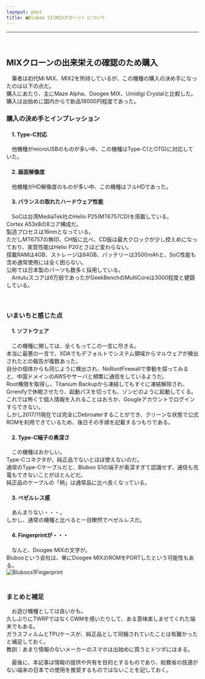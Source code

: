 ```yaml
---
layoput: post
title: ■Bluboo S1(MIXクローン) について
---
```

---
　
## **MIXクローンの出来栄えの確認のため購入**
 　筆者は初代Mi MIX、MIX2を所持しているが、この機種の購入の決め手になったのは以下の点だ。    
購入にあたり、主にMaze Alpha、Doogee MIX、Umidigi Crystalと比較した。  
購入は出始めに国内からで新品18000円程度であった。　　


### **購入の決め手とインプレッション**

#### 　1. Type-C対応
　他機種がmicroUSBのものが多い中、この機種はType-C(とOTG)に対応していた。


#### 　2. 画面解像度
　他機種がHD解像度のものが多い中、この機種はフルHDであった。  


#### 　3. バランスの取れたハードウェア性能
　SoCは台湾MediaTek社のHelio P25(MT6757CD)を搭載している。  
 Cortex A53x8の8コア構成だ。  
 製造プロセスは16nmとなっている。  
 ただしMT6757の無印、CH版に比べ、CD版は最大クロックが少し控えめになっており、実質性能はHelio P20とさほど変わらない。  
 搭載RAMは4GB、ストレージは64GB、バッテリーは3500mAhと、SoC性能も含め通常使用には全く困らない。  
 公称では日本製のパーツも数多く採用している。  
　Antutuスコアは6万弱であったがGeekBenchのMultiCoreは3000程度と健闘している。   

　　

### **いまいちと感じた点**

#### 　1. ソフトウェア

　この機種に関しては、全くもってこの一言に尽きる。  
 本当に最悪の一言で、XDAでもデフォルトでシステム領域からマルウェアが検出されたとの報告が複数あった。  
 自分の個体からも同じように検出され、NoRootFirewallで挙動を探ってみると、中国ドメインのAWSやサーバと頻繁に通信をしているようだ。  
 Root権限を取得し、Titanium Backupから凍結してもすぐに凍結解除され、Grrenifyで休眠させたり、起動パスを切っても、ゾンビのように起動してくる。  
 これでは怖くて個人情報を入れることはおろか、Googleアカウントでログインすらできない。  
 しかし2017/11現在では完全にDebroaterすることができ、クリーンな状態で公式ROMを利用できているため、後日その手順を記載するつもりである。  

#### 　2. Type-C端子の奥深さ
　この機種はおかしい。  
Type-Cコネクタが、純正品でないとほぼ使えないのだ。  
通常のType-Cケーブルだと、Bluboo S1の端子が奥深すぎて認識せず、通信も充電もできないことがほとんどだ。  
純正品のケーブルの「柄」は通常品に比べ長くなっている。  


#### 　3. ベゼルレス感
　あんまりない・・・。  
 しかし、通常の機種と比べると一目瞭然でベゼルレスだ。

#### 　4. Fingerprintが・・・
　なんと、Doogee MIXの文字が。  
Blubooという会社は、単にDoogee MIXのROMをPORTしたという可能性もある。  
 ![Bluboos1Fingerprint](https://beni2nd.github.io/images/Bluboos1Fingerprint.png "Bluboos1Fingerprint")  
 　　

### **まとめと補足**

　お遊び機種としては良いかも。  
久しぶりにTWRPではなくCWMを焼いたりして、ある意味楽しませてくれた端末でもある。  
ガラスフィルムとTPUケースが、純正品として同梱されていたことは有難かったと補足しておく。    
教訓：あまり情報のないメーカーのスマホは出始めに買うとドツボにはまる。  

　最後に、本記事は情報の提供や共有を目的とするものであり、総務省の技適がない端末の日本での使用を推奨するものではないことを記しておく。　　

